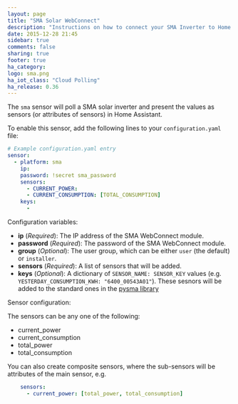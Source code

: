 ```yaml
---
layout: page
title: "SMA Solar WebConnect"
description: "Instructions on how to connect your SMA Inverter to Home Assistant."
date: 2015-12-28 21:45
sidebar: true
comments: false
sharing: true
footer: true
ha_category:
logo: sma.png
ha_iot_class: "Cloud Polling"
ha_release: 0.36
---
```



The `sma` sensor will poll a SMA solar inverter and present the values as sensors (or attributes of sensors) in Home Assistant.

To enable this sensor, add the following lines to your `configuration.yaml` file:

```yaml
# Example configuration.yaml entry
sensor:
  - platform: sma
    ip:
    password: !secret sma_password
    sensors:
      - CURRENT_POWER:
      - CURRENT_CONSUMPTION: [TOTAL_CONSUMPTION]
    keys:
      - 
```

Configuration variables:

- **ip** (*Required*): The IP address of the SMA WebConnect module.
- **password** (*Required*): The password of the SMA WebConnect module.
- **group** (*Optional*): The user group, which can be either `user` (the default) or `installer`.
- **sensors** (*Required*): A list of sensors that will be added.
- **keys** (*Optional*): A dictionary of `SENSOR_NAME: SENSOR_KEY` values (e.g. `YESTERDAY_CONSUMPTION_KWH: "6400_00543A01"`). These sesnors will be added to the standard ones in the [pysma library](https://github.com/kellerza/pysma/blob/master/pysma/__init__.py#L18)

Sensor configuration:

The sensors can be any one of the following:
- current_power
- current_consumption
- total_power
- total_consumption

You can also create composite sensors, where the sub-sensors will be attributes of the main sensor, e.g.

```yaml
    sensors:
      - current_power: [total_power, total_consumption]
```

